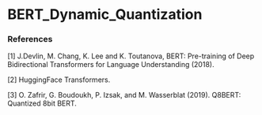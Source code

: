 # BERT_Dynamic_Quantization

### References

[1] J.Devlin, M. Chang, K. Lee and K. Toutanova, BERT: Pre-training of Deep Bidirectional Transformers for Language Understanding (2018).

[2] HuggingFace Transformers.

[3] O. Zafrir, G. Boudoukh, P. Izsak, and M. Wasserblat (2019). Q8BERT: Quantized 8bit BERT.
